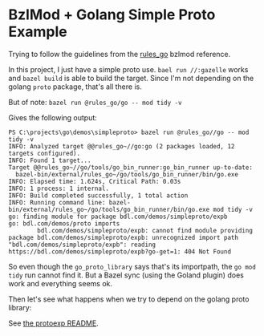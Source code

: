 # BzlMod + Golang Simple Proto Example

Trying to follow the guidelines from
the [rules_go](https://github.com/bazelbuild/rules_go/blob/master/docs/go/core/bzlmod.md) bzlmod
reference.

In this project, I just have a simple proto use. `bael run //:gazelle` works
and `bazel build` is able to build the target. Since I'm not depending on the golang `proto` 
package, that's all there is.

But of note: `bazel run @rules_go/go -- mod tidy -v`

Gives the following output:
```
PS C:\projects\go\demos\simpleproto> bazel run @rules_go//go -- mod tidy -v
INFO: Analyzed target @@rules_go~//go:go (2 packages loaded, 12 targets configured).
INFO: Found 1 target...
Target @@rules_go~//go/tools/go_bin_runner:go_bin_runner up-to-date:                                                                                                                                      
  bazel-bin/external/rules_go~/go/tools/go_bin_runner/bin/go.exe                                                                                                                                          
INFO: Elapsed time: 1.624s, Critical Path: 0.03s                                                                                                                                                          
INFO: 1 process: 1 internal.                                                                                                                                                                              
INFO: Build completed successfully, 1 total action                                                                                                                                                        
INFO: Running command line: bazel-bin/external/rules_go~/go/tools/go_bin_runner/bin/go.exe mod tidy -v
go: finding module for package bdl.com/demos/simpleproto/expb
go: bdl.com/demos/proto imports
        bdl.com/demos/simpleproto/expb: cannot find module providing package bdl.com/demos/simpleproto/expb: unrecognized import path "bdl.com/demos/simpleproto/expb": reading https://bdl.com/demos/simpleproto/expb?go-get=1: 404 Not Found
```

So even though the `go_proto_library` says that's its importpath, the `go mod tidy` run cannot 
find it.
But a Bazel sync (using the Goland plugin) does work and everything seems ok.

Then let's see what happens when we try to depend on the golang proto library:

See [the protoexp README](../protoexp/README.md).